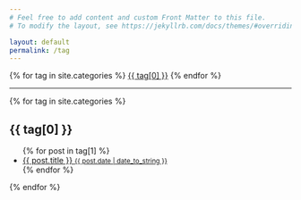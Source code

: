 ```yaml
---
# Feel free to add content and custom Front Matter to this file.
# To modify the layout, see https://jekyllrb.com/docs/themes/#overriding-theme-defaults

layout: default
permalink: /tag
---
```

<div class="tags-expo">
  <div class="tags-expo-list">
    {% for tag in site.categories %}
    <a href="#{{ tag[0] | slugify }}">{{ tag[0] }}</a>
    {% endfor %}
  </div>
  <hr />
  <div class="tags-expo-section">
    {% for tag in site.categories %}
    <h2 id="{{ tag[0] | slugify }}">{{ tag[0] }}</h2>
    <ul class="tags-expo-posts">
      {% for post in tag[1] %}
      <a class="post-title" href="{{ site.baseurl }}{{ post.url }}">
        <li>
          {{ post.title }}
          <!-- Add the below line if you want the date to be displayed -->
          <small class="post-date">{{ post.date | date_to_string }}</small>
        </li>
      </a>
      {% endfor %}
    </ul>
    {% endfor %}
  </div>
</div>
